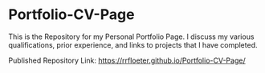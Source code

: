 # Portfolio-CV-Page

This is the Repository for my Personal Portfolio Page. I discuss my various qualifications, prior experience, and links to projects that I have completed.

Published Repository Link: https://rrfloeter.github.io/Portfolio-CV-Page/